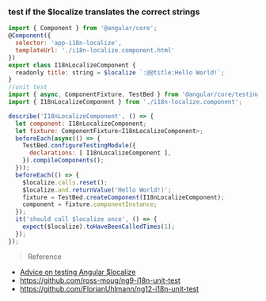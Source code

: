 ### test if the $localize translates the correct strings

```javascript
import { Component } from '@angular/core';
@Component({
  selector: 'app-i18n-localize',
  templateUrl: './i18n-localize.component.html'
})
export class I18nLocalizeComponent {
  readonly title: string = $localize `:@@title:Hello World!`;
}
//unit test
import { async, ComponentFixture, TestBed } from '@angular/core/testing';
import { I18nLocalizeComponent } from './i18n-localize.component';

describe('I18nLocalizeComponent', () => {
  let component: I18nLocalizeComponent;
  let fixture: ComponentFixture<I18nLocalizeComponent>;
  beforeEach(async(() => {
    TestBed.configureTestingModule({
      declarations: [ I18nLocalizeComponent ],
    }).compileComponents();
  }));
  beforeEach(() => {
    $localize.calls.reset();
    $localize.and.returnValue('Hello World!)';
    fixture = TestBed.createComponent(I18nLocalizeComponent);
    component = fixture.componentInstance;
  });
  it('should call $localize once', () => {
    expect($localize).toHaveBeenCalledTimes(1);
  });
});
```

> Reference
- [Advice on testing Angular $localize](https://stackoverflow.com/questions/60847354/advice-on-testing-angular-localize-angular-9)
- https://github.com/ross-moug/ng9-i18n-unit-test
- https://github.com/FlorianUhlmann/ng12-i18n-unit-test
